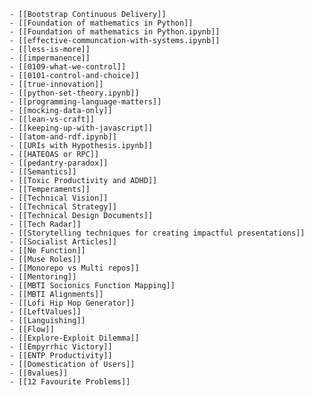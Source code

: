     - [[Bootstrap Continuous Delivery]]
    - [[Foundation of mathematics in Python]]
    - [[Foundation of mathematics in Python.ipynb]]
    - [[effective-communcation-with-systems.ipynb]]
    - [[less-is-more]]
    - [[impermanence]]
    - [[0109-what-we-control]]
    - [[0101-control-and-choice]]
    - [[true-innovation]]
    - [[python-set-theory.ipynb]]
    - [[programming-language-matters]]
    - [[mocking-data-only]]
    - [[lean-vs-craft]]
    - [[keeping-up-with-javascript]]
    - [[atom-and-rdf.ipynb]]
    - [[URIs with Hypothesis.ipynb]]
    - [[HATEOAS or RPC]]
    - [[pedantry-paradox]]
    - [[Semantics]]
    - [[Toxic Productivity and ADHD]]
    - [[Temperaments]]
    - [[Technical Vision]]
    - [[Technical Strategy]]
    - [[Technical Design Documents]]
    - [[Tech Radar]]
    - [[Storytelling techniques for creating impactful presentations]]
    - [[Socialist Articles]]
    - [[Ne Function]]
    - [[Muse Roles]]
    - [[Monorepo vs Multi repos]]
    - [[Mentoring]]
    - [[MBTI Socionics Function Mapping]]
    - [[MBTI Alignments]]
    - [[Lofi Hip Hop Generator]]
    - [[LeftValues]]
    - [[Languishing]]
    - [[Flow]]
    - [[Explore-Exploit Dilemma]]
    - [[Empyrrhic Victory]]
    - [[ENTP Productivity]]
    - [[Domestication of Users]]
    - [[8values]]
    - [[12 Favourite Problems]]
